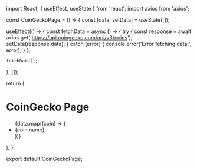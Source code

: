 import React, { useEffect, useState } from 'react';
import axios from 'axios';

const CoinGeckoPage = () => {
  const [data, setData] = useState([]);

  useEffect(() => {
    const fetchData = async () => {
      try {
        const response = await axios.get('https://api.coingecko.com/api/v3/coins');
        setData(response.data);
      } catch (error) {
        console.error('Error fetching data:', error);
      }
    };

    fetchData();
  }, []);

  return (
    <div>
      <h1>CoinGecko Page</h1>
      <ul>
        {data.map((coin) => (
          <li key={coin.id}>{coin.name}</li>
        ))}
      </ul>
    </div>
  );
};

export default CoinGeckoPage;
